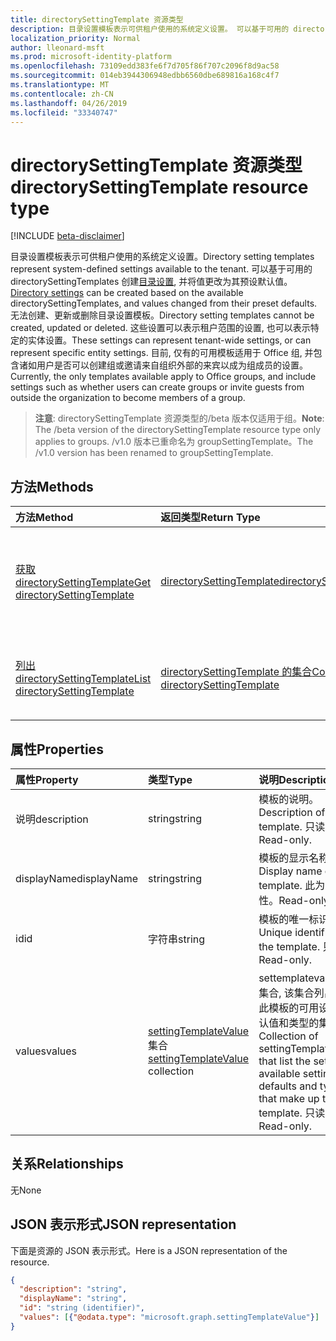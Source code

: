 ```yaml
---
title: directorySettingTemplate 资源类型
description: 目录设置模板表示可供租户使用的系统定义设置。 可以基于可用的 directorySettingTemplates 创建目录设置, 并将值更改为其预设默认值。 无法创建、更新或删除目录设置模板。 这些设置可以表示租户范围的设置, 也可以表示特定的实体设置。  目前, 仅有的可用模板适用于 Office 组, 并包含诸如用户是否可以创建组或邀请来自组织外部的来宾以成为组成员的设置。
localization_priority: Normal
author: lleonard-msft
ms.prod: microsoft-identity-platform
ms.openlocfilehash: 73109edd383fe6f7d705f86f707c2096f8d9ac58
ms.sourcegitcommit: 014eb3944306948edbb6560dbe689816a168c4f7
ms.translationtype: MT
ms.contentlocale: zh-CN
ms.lasthandoff: 04/26/2019
ms.locfileid: "33340747"
---
```

# <a name="directorysettingtemplate-resource-type"></a><span data-ttu-id="fb273-107">directorySettingTemplate 资源类型</span><span class="sxs-lookup"><span data-stu-id="fb273-107">directorySettingTemplate resource type</span></span>

[!INCLUDE [beta-disclaimer](../../includes/beta-disclaimer.md)]

<span data-ttu-id="fb273-108">目录设置模板表示可供租户使用的系统定义设置。</span><span class="sxs-lookup"><span data-stu-id="fb273-108">Directory setting templates represent system-defined settings available to the tenant.</span></span> <span data-ttu-id="fb273-109">可以基于可用的 directorySettingTemplates 创建[目录设置](directorysetting.md), 并将值更改为其预设默认值。</span><span class="sxs-lookup"><span data-stu-id="fb273-109">[Directory settings](directorysetting.md) can be created based on the available directorySettingTemplates, and values changed from their preset defaults.</span></span> <span data-ttu-id="fb273-110">无法创建、更新或删除目录设置模板。</span><span class="sxs-lookup"><span data-stu-id="fb273-110">Directory setting templates cannot be created, updated or deleted.</span></span> <span data-ttu-id="fb273-111">这些设置可以表示租户范围的设置, 也可以表示特定的实体设置。</span><span class="sxs-lookup"><span data-stu-id="fb273-111">These settings can represent tenant-wide settings, or can represent specific entity settings.</span></span>  <span data-ttu-id="fb273-112">目前, 仅有的可用模板适用于 Office 组, 并包含诸如用户是否可以创建组或邀请来自组织外部的来宾以成为组成员的设置。</span><span class="sxs-lookup"><span data-stu-id="fb273-112">Currently, the only templates available apply to Office groups, and include settings such as whether users can create groups or invite guests from outside the organization to become members of a group.</span></span>

> <span data-ttu-id="fb273-113">**注意**: directorySettingTemplate 资源类型的/beta 版本仅适用于组。</span><span class="sxs-lookup"><span data-stu-id="fb273-113">**Note**: The /beta version of the directorySettingTemplate resource type only applies to groups.</span></span> <span data-ttu-id="fb273-114">/v1.0 版本已重命名为 groupSettingTemplate。</span><span class="sxs-lookup"><span data-stu-id="fb273-114">The /v1.0 version has been renamed to groupSettingTemplate.</span></span>

## <a name="methods"></a><span data-ttu-id="fb273-115">方法</span><span class="sxs-lookup"><span data-stu-id="fb273-115">Methods</span></span>

| <span data-ttu-id="fb273-116">方法</span><span class="sxs-lookup"><span data-stu-id="fb273-116">Method</span></span>           | <span data-ttu-id="fb273-117">返回类型</span><span class="sxs-lookup"><span data-stu-id="fb273-117">Return Type</span></span>    |<span data-ttu-id="fb273-118">说明</span><span class="sxs-lookup"><span data-stu-id="fb273-118">Description</span></span>|
|:---------------|:--------|:----------|
|[<span data-ttu-id="fb273-119">获取 directorySettingTemplate</span><span class="sxs-lookup"><span data-stu-id="fb273-119">Get directorySettingTemplate</span></span>](../api/directorysettingtemplate-get.md) | [<span data-ttu-id="fb273-120">directorySettingTemplate</span><span class="sxs-lookup"><span data-stu-id="fb273-120">directorySettingTemplate</span></span>](directorysettingtemplate.md) |<span data-ttu-id="fb273-121">读取某个系统定义的 directorySettingTemplate 对象的特定属性。</span><span class="sxs-lookup"><span data-stu-id="fb273-121">Read the specific properties of one of the system defined directorySettingTemplate objects.</span></span>|
|[<span data-ttu-id="fb273-122">列出 directorySettingTemplate</span><span class="sxs-lookup"><span data-stu-id="fb273-122">List directorySettingTemplate</span></span>](../api/directorysettingtemplate-list.md) | [<span data-ttu-id="fb273-123">directorySettingTemplate 的集合</span><span class="sxs-lookup"><span data-stu-id="fb273-123">Collection of directorySettingTemplate</span></span>](directorysettingtemplate.md) |<span data-ttu-id="fb273-124">列出所有系统定义的 directorySettingTemplate 对象。</span><span class="sxs-lookup"><span data-stu-id="fb273-124">List all of the system defined directorySettingTemplate objects.</span></span>|

## <a name="properties"></a><span data-ttu-id="fb273-125">属性</span><span class="sxs-lookup"><span data-stu-id="fb273-125">Properties</span></span>
| <span data-ttu-id="fb273-126">属性</span><span class="sxs-lookup"><span data-stu-id="fb273-126">Property</span></span>     | <span data-ttu-id="fb273-127">类型</span><span class="sxs-lookup"><span data-stu-id="fb273-127">Type</span></span>   |<span data-ttu-id="fb273-128">说明</span><span class="sxs-lookup"><span data-stu-id="fb273-128">Description</span></span>|
|:---------------|:--------|:----------|
|<span data-ttu-id="fb273-129">说明</span><span class="sxs-lookup"><span data-stu-id="fb273-129">description</span></span>|<span data-ttu-id="fb273-130">string</span><span class="sxs-lookup"><span data-stu-id="fb273-130">string</span></span>|<span data-ttu-id="fb273-131">模板的说明。</span><span class="sxs-lookup"><span data-stu-id="fb273-131">Description of the template.</span></span> <span data-ttu-id="fb273-132">只读。</span><span class="sxs-lookup"><span data-stu-id="fb273-132">Read-only.</span></span>|
|<span data-ttu-id="fb273-133">displayName</span><span class="sxs-lookup"><span data-stu-id="fb273-133">displayName</span></span>|<span data-ttu-id="fb273-134">string</span><span class="sxs-lookup"><span data-stu-id="fb273-134">string</span></span>|<span data-ttu-id="fb273-135">模板的显示名称。</span><span class="sxs-lookup"><span data-stu-id="fb273-135">Display name of the template.</span></span> <span data-ttu-id="fb273-136">此为只读属性。</span><span class="sxs-lookup"><span data-stu-id="fb273-136">Read-only.</span></span> |
|<span data-ttu-id="fb273-137">id</span><span class="sxs-lookup"><span data-stu-id="fb273-137">id</span></span>|<span data-ttu-id="fb273-138">字符串</span><span class="sxs-lookup"><span data-stu-id="fb273-138">string</span></span>| <span data-ttu-id="fb273-139">模板的唯一标识符。</span><span class="sxs-lookup"><span data-stu-id="fb273-139">Unique identifier for the template.</span></span> <span data-ttu-id="fb273-140">只读。</span><span class="sxs-lookup"><span data-stu-id="fb273-140">Read-only.</span></span>|
|<span data-ttu-id="fb273-141">values</span><span class="sxs-lookup"><span data-stu-id="fb273-141">values</span></span>|<span data-ttu-id="fb273-142">[settingTemplateValue](settingtemplatevalue.md)集合</span><span class="sxs-lookup"><span data-stu-id="fb273-142">[settingTemplateValue](settingtemplatevalue.md) collection</span></span>| <span data-ttu-id="fb273-143">settemplatevalues 的集合, 该集合列出了组成此模板的可用设置、默认值和类型的集合。</span><span class="sxs-lookup"><span data-stu-id="fb273-143">Collection of settingTemplateValues that list the set of available settings, defaults and types that make up this template.</span></span>  <span data-ttu-id="fb273-144">只读。</span><span class="sxs-lookup"><span data-stu-id="fb273-144">Read-only.</span></span> |

## <a name="relationships"></a><span data-ttu-id="fb273-145">关系</span><span class="sxs-lookup"><span data-stu-id="fb273-145">Relationships</span></span>
<span data-ttu-id="fb273-146">无</span><span class="sxs-lookup"><span data-stu-id="fb273-146">None</span></span>


## <a name="json-representation"></a><span data-ttu-id="fb273-147">JSON 表示形式</span><span class="sxs-lookup"><span data-stu-id="fb273-147">JSON representation</span></span>

<span data-ttu-id="fb273-148">下面是资源的 JSON 表示形式。</span><span class="sxs-lookup"><span data-stu-id="fb273-148">Here is a JSON representation of the resource.</span></span>

<!-- {
  "blockType": "resource",
  "optionalProperties": [

  ],
  "@odata.type": "microsoft.graph.directorySettingTemplate"
}-->

```json
{
  "description": "string",
  "displayName": "string",
  "id": "string (identifier)",
  "values": [{"@odata.type": "microsoft.graph.settingTemplateValue"}]
}

```

<!-- uuid: 8fcb5dbc-d5aa-4681-8e31-b001d5168d79
2015-10-25 14:57:30 UTC -->
<!--
{
  "type": "#page.annotation",
  "description": "directorySettingTemplate resource",
  "keywords": "",
  "section": "documentation",
  "tocPath": "",
  "suppressions": []
}
-->
